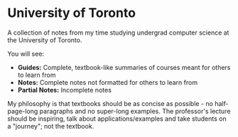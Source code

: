 # University of Toronto
A collection of notes from my time studying undergrad computer science at the University of Toronto.

You will see:
- **Guides:** Complete, textbook-like summaries of courses meant for others to learn from
- **Notes:** Complete notes not formatted for others to learn from
- **Partial Notes:** Incomplete notes

My philosophy is that textbooks should be as concise as possible - no half-page-long paragraphs and no super-long examples.
The professor's lecture should be inspiring, talk about applications/examples and take students on a "journey"; not the textbook.
